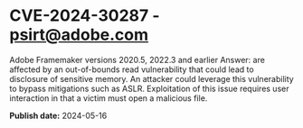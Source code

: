 # CVE-2024-30287 - psirt@adobe.com

Adobe Framemaker versions 2020.5, 2022.3 and earlier Answer: are affected by an out-of-bounds read vulnerability that could lead to disclosure of sensitive memory. An attacker could leverage this vulnerability to bypass mitigations such as ASLR. Exploitation of this issue requires user interaction in that a victim must open a malicious file.

**Publish date:** 2024-05-16
